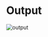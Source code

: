 # Output

![output](https://user-images.githubusercontent.com/68550769/158006156-7b0d665d-5658-43b0-8ed4-659e0018de19.jpg)
